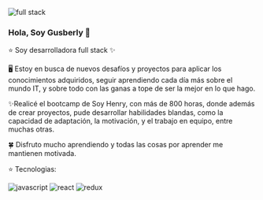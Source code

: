 

![full stack](https://user-images.githubusercontent.com/92122358/182707751-278370a7-a50a-4c2a-ae5b-e11144044cd1.png)

### Hola, Soy Gusberly 👋

⭐ Soy desarrolladora full stack ✨

🖥️ Estoy en busca de nuevos desafíos y proyectos para aplicar los conocimientos adquiridos, seguir aprendiendo cada día más sobre el mundo IT, y sobre todo con las ganas a tope de ser la mejor en lo que hago.

✨Realicé el bootcamp de Soy Henry, con más de 800 horas, donde además de crear proyectos, pude desarrollar habilidades blandas, como la capacidad de adaptación, la motivación, y el trabajo en equipo, entre muchas otras.

🍀 Disfruto mucho aprendiendo y todas las cosas por aprender me mantienen motivada.

⭐ Tecnologias:

![javascript](https://user-images.githubusercontent.com/92122358/182709860-6e7976d4-d0f5-4026-a7bf-586f47a76105.jpg)
![react](https://user-images.githubusercontent.com/92122358/182709519-e27afdb0-5434-4990-9066-5bc716fa8944.svg)
![redux](https://user-images.githubusercontent.com/92122358/182709640-4611c6c3-a0bd-4f51-ae18-80bbf455d050.svg)

 





